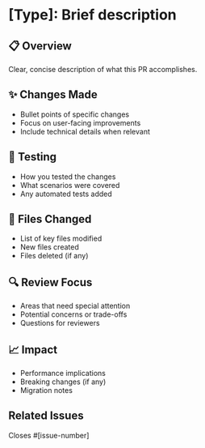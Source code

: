 # [Type]: Brief description

## 📋 Overview

Clear, concise description of what this PR accomplishes.

## ✨ Changes Made

- Bullet points of specific changes
- Focus on user-facing improvements
- Include technical details when relevant

## 🧪 Testing

- How you tested the changes
- What scenarios were covered
- Any automated tests added

## 📁 Files Changed

- List of key files modified
- New files created
- Files deleted (if any)

## 🔍 Review Focus

- Areas that need special attention
- Potential concerns or trade-offs
- Questions for reviewers

## 📈 Impact

- Performance implications
- Breaking changes (if any)
- Migration notes

## Related Issues

Closes #[issue-number]
